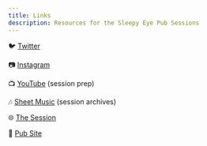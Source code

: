 ```yaml
---
title: Links
description: Resources for the Sleepy Eye Pub Sessions
---
```


🐦 [Twitter](https://twitter.com/SleepyEyePubSsn)

📷 [Instagram](https://www.instagram.com/sleepyeyepubsessions/)

📺 [YouTube](https://www.youtube.com/channel/UC0FM-3hksyOe-8Gzkfqiwnw) (session prep)

🎶 [Sheet Music](https://drive.google.com/drive/folders/1TDPNDr1HNHdaxlG02ZyFlhB7uIa80-5y?usp=sharing) (session archives)

🌐 [The Session](https://thesession.org/sessions/7297)

🍻 [Pub Site](https://www.sleepyeyebrewing.com/)
